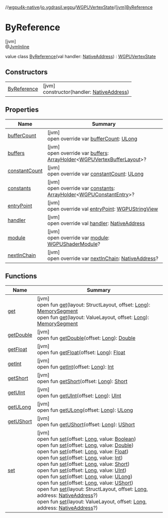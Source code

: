 //[wgpu4k-native](../../../../index.md)/[io.ygdrasil.wgpu](../../index.md)/[WGPUVertexState](../index.md)/[[jvm]ByReference](index.md)

# ByReference

[jvm]\
@[JvmInline](https://kotlinlang.org/api/core/kotlin-stdlib/kotlin.jvm/-jvm-inline/index.html)

value class [ByReference](index.md)(val handler: [NativeAddress](../../../ffi/-native-address/index.md)) : [WGPUVertexState](../index.md)

## Constructors

| | |
|---|---|
| [ByReference](-by-reference.md) | [jvm]<br>constructor(handler: [NativeAddress](../../../ffi/-native-address/index.md)) |

## Properties

| Name | Summary |
|---|---|
| [bufferCount](buffer-count.md) | [jvm]<br>open override var [bufferCount](buffer-count.md): [ULong](https://kotlinlang.org/api/core/kotlin-stdlib/kotlin/-u-long/index.html) |
| [buffers](buffers.md) | [jvm]<br>open override var [buffers](buffers.md): [ArrayHolder](../../../ffi/-array-holder/index.md)&lt;[WGPUVertexBufferLayout](../../-w-g-p-u-vertex-buffer-layout/index.md)&gt;? |
| [constantCount](constant-count.md) | [jvm]<br>open override var [constantCount](constant-count.md): [ULong](https://kotlinlang.org/api/core/kotlin-stdlib/kotlin/-u-long/index.html) |
| [constants](constants.md) | [jvm]<br>open override var [constants](constants.md): [ArrayHolder](../../../ffi/-array-holder/index.md)&lt;[WGPUConstantEntry](../../-w-g-p-u-constant-entry/index.md)&gt;? |
| [entryPoint](entry-point.md) | [jvm]<br>open override val [entryPoint](entry-point.md): [WGPUStringView](../../-w-g-p-u-string-view/index.md) |
| [handler](handler.md) | [jvm]<br>open override val [handler](handler.md): [NativeAddress](../../../ffi/-native-address/index.md) |
| [module](module.md) | [jvm]<br>open override var [module](module.md): [WGPUShaderModule](../../-w-g-p-u-shader-module/index.md)? |
| [nextInChain](next-in-chain.md) | [jvm]<br>open override var [nextInChain](next-in-chain.md): [NativeAddress](../../../ffi/-native-address/index.md)? |

## Functions

| Name | Summary |
|---|---|
| [get](../../../ffi/[jvm]-c-structure/get.md) | [jvm]<br>open fun [get](../../../ffi/[jvm]-c-structure/get.md)(layout: StructLayout, offset: [Long](https://kotlinlang.org/api/core/kotlin-stdlib/kotlin/-long/index.html)): [MemorySegment](../../../ffi/-memory-segment/index.md)<br>open fun [get](../../../ffi/[jvm]-c-structure/get.md)(layout: ValueLayout, offset: [Long](https://kotlinlang.org/api/core/kotlin-stdlib/kotlin/-long/index.html)): [MemorySegment](../../../ffi/-memory-segment/index.md) |
| [getDouble](../../../ffi/[jvm]-c-structure/get-double.md) | [jvm]<br>open fun [getDouble](../../../ffi/[jvm]-c-structure/get-double.md)(offset: [Long](https://kotlinlang.org/api/core/kotlin-stdlib/kotlin/-long/index.html)): [Double](https://kotlinlang.org/api/core/kotlin-stdlib/kotlin/-double/index.html) |
| [getFloat](../../../ffi/[jvm]-c-structure/get-float.md) | [jvm]<br>open fun [getFloat](../../../ffi/[jvm]-c-structure/get-float.md)(offset: [Long](https://kotlinlang.org/api/core/kotlin-stdlib/kotlin/-long/index.html)): [Float](https://kotlinlang.org/api/core/kotlin-stdlib/kotlin/-float/index.html) |
| [getInt](../../../ffi/[jvm]-c-structure/get-int.md) | [jvm]<br>open fun [getInt](../../../ffi/[jvm]-c-structure/get-int.md)(offset: [Long](https://kotlinlang.org/api/core/kotlin-stdlib/kotlin/-long/index.html)): [Int](https://kotlinlang.org/api/core/kotlin-stdlib/kotlin/-int/index.html) |
| [getShort](../../../ffi/[jvm]-c-structure/get-short.md) | [jvm]<br>open fun [getShort](../../../ffi/[jvm]-c-structure/get-short.md)(offset: [Long](https://kotlinlang.org/api/core/kotlin-stdlib/kotlin/-long/index.html)): [Short](https://kotlinlang.org/api/core/kotlin-stdlib/kotlin/-short/index.html) |
| [getUInt](../../../ffi/[jvm]-c-structure/get-u-int.md) | [jvm]<br>open fun [getUInt](../../../ffi/[jvm]-c-structure/get-u-int.md)(offset: [Long](https://kotlinlang.org/api/core/kotlin-stdlib/kotlin/-long/index.html)): [UInt](https://kotlinlang.org/api/core/kotlin-stdlib/kotlin/-u-int/index.html) |
| [getULong](../../../ffi/[jvm]-c-structure/get-u-long.md) | [jvm]<br>open fun [getULong](../../../ffi/[jvm]-c-structure/get-u-long.md)(offset: [Long](https://kotlinlang.org/api/core/kotlin-stdlib/kotlin/-long/index.html)): [ULong](https://kotlinlang.org/api/core/kotlin-stdlib/kotlin/-u-long/index.html) |
| [getUShort](../../../ffi/[jvm]-c-structure/get-u-short.md) | [jvm]<br>open fun [getUShort](../../../ffi/[jvm]-c-structure/get-u-short.md)(offset: [Long](https://kotlinlang.org/api/core/kotlin-stdlib/kotlin/-long/index.html)): [UShort](https://kotlinlang.org/api/core/kotlin-stdlib/kotlin/-u-short/index.html) |
| [set](../../../ffi/[jvm]-c-structure/set.md) | [jvm]<br>open fun [set](../../../ffi/[jvm]-c-structure/set.md)(offset: [Long](https://kotlinlang.org/api/core/kotlin-stdlib/kotlin/-long/index.html), value: [Boolean](https://kotlinlang.org/api/core/kotlin-stdlib/kotlin/-boolean/index.html))<br>open fun [set](../../../ffi/[jvm]-c-structure/set.md)(offset: [Long](https://kotlinlang.org/api/core/kotlin-stdlib/kotlin/-long/index.html), value: [Double](https://kotlinlang.org/api/core/kotlin-stdlib/kotlin/-double/index.html))<br>open fun [set](../../../ffi/[jvm]-c-structure/set.md)(offset: [Long](https://kotlinlang.org/api/core/kotlin-stdlib/kotlin/-long/index.html), value: [Float](https://kotlinlang.org/api/core/kotlin-stdlib/kotlin/-float/index.html))<br>open fun [set](../../../ffi/[jvm]-c-structure/set.md)(offset: [Long](https://kotlinlang.org/api/core/kotlin-stdlib/kotlin/-long/index.html), value: [Int](https://kotlinlang.org/api/core/kotlin-stdlib/kotlin/-int/index.html))<br>open fun [set](../../../ffi/[jvm]-c-structure/set.md)(offset: [Long](https://kotlinlang.org/api/core/kotlin-stdlib/kotlin/-long/index.html), value: [Short](https://kotlinlang.org/api/core/kotlin-stdlib/kotlin/-short/index.html))<br>open fun [set](../../../ffi/[jvm]-c-structure/set.md)(offset: [Long](https://kotlinlang.org/api/core/kotlin-stdlib/kotlin/-long/index.html), value: [UInt](https://kotlinlang.org/api/core/kotlin-stdlib/kotlin/-u-int/index.html))<br>open fun [set](../../../ffi/[jvm]-c-structure/set.md)(offset: [Long](https://kotlinlang.org/api/core/kotlin-stdlib/kotlin/-long/index.html), value: [ULong](https://kotlinlang.org/api/core/kotlin-stdlib/kotlin/-u-long/index.html))<br>open fun [set](../../../ffi/[jvm]-c-structure/set.md)(offset: [Long](https://kotlinlang.org/api/core/kotlin-stdlib/kotlin/-long/index.html), value: [UShort](https://kotlinlang.org/api/core/kotlin-stdlib/kotlin/-u-short/index.html))<br>open fun [set](../../../ffi/[jvm]-c-structure/set.md)(layout: StructLayout, offset: [Long](https://kotlinlang.org/api/core/kotlin-stdlib/kotlin/-long/index.html), address: [NativeAddress](../../../ffi/-native-address/index.md)?)<br>open fun [set](../../../ffi/[jvm]-c-structure/set.md)(layout: ValueLayout, offset: [Long](https://kotlinlang.org/api/core/kotlin-stdlib/kotlin/-long/index.html), address: [NativeAddress](../../../ffi/-native-address/index.md)?) |